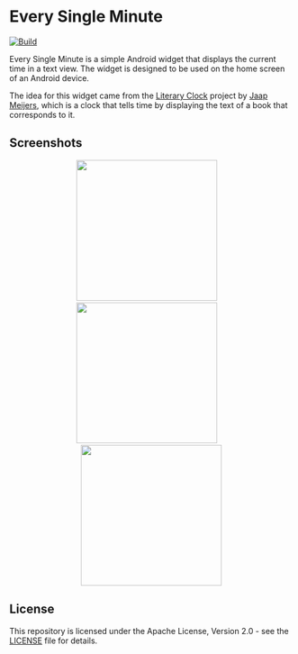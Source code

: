 # Every Single Minute

[![Build](https://github.com/ikajdan/every_single_minute/actions/workflows/build.yaml/badge.svg)](https://github.com/ikajdan/every_single_minute/actions/workflows/build.yaml)

Every Single Minute is a simple Android widget that displays the current time in a text view. The widget is designed to be used on the home screen of an Android device.

The idea for this widget came from the [Literary Clock](https://www.instructables.com/Literary-Clock-Made-From-E-reader/) project by [Jaap Meijers](http://www.eerlijkemedia.nl/), which is a clock that tells time by displaying the text of a book that corresponds to it.

## Screenshots

<p align="center">
  <img src="https://github.com/user-attachments/assets/4791d67f-272e-4eea-90af-6b664e49dff6" width="250"/>
  &nbsp;&nbsp;&nbsp;
  <img src="https://github.com/user-attachments/assets/3257d8fb-a4f2-422b-92fd-8a9c673d3e4f" width="250"/>
  &nbsp;&nbsp;&nbsp;
  <img src="https://github.com/user-attachments/assets/f6f6d375-95a1-46df-8643-62220a68bc96" width="250"/>
</p>

## License

This repository is licensed under the Apache License, Version 2.0 - see the [LICENSE](LICENSE.md) file for details.
